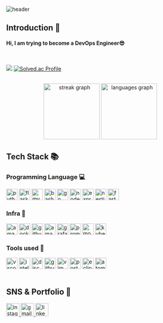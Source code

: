 ![header](https://capsule-render.vercel.app/api?type=slice&color=auto&height=200&section=header&text=Hello&desc=I'm%20JaeMin&fontSize=60&rotate=14&fontAlignY=25&fontAlign=75&descAlignY=43&descAlign=80&&animation=twinkling)

<div align=left>

## Introduction :raised_hands:
<h4>Hi, I am trying to become a DevOps Engineer😎</h4><br> 

<a href="https://github.com/rlawoals2590"><img src="https://hits.seeyoufarm.com/api/count/incr/badge.svg?url=https%3A%2F%2Fgithub.com%2Frlawoals2590&count_bg=%23000000&title_bg=%23000000&icon=github.svg&icon_color=%23E7E7E7&title=GitHub&edge_flat=false)"/></a>
[![Solved.ac Profile](http://mazassumnida.wtf/api/mini/generate_badge?boj=ni20586370)](https://solved.ac/ni20586370)
<br/><br/>

<div align="center">
  <img src="https://streak-stats.demolab.com?user=rlawoals2590&locale=en&mode=weekly&theme=radical&hide_border=false&border_radius=5" height="150" alt="streak graph"  />
  <img src="https://github-readme-stats.vercel.app/api/top-langs?username=rlawoals2590&locale=en&hide_title=false&layout=compact&card_width=320&langs_count=5&theme=radical&hide_border=false" height="150" alt="languages graph"  />
</div>

## Tech Stack 📚
### Programming Language :computer:
<img src="https://skillicons.dev/icons?i=py" height="30" alt="python logo"  />
<img src="https://skillicons.dev/icons?i=flask" height="30" alt="flask logo"  />
<img src="https://skillicons.dev/icons?i=mysql" height="30" alt="mysql logo"  />
<img src="https://skillicons.dev/icons?i=bash" height="30" alt="bash logo"  />
<img src="https://skillicons.dev/icons?i=go" height="30" alt="go logo"  />
<img src="https://skillicons.dev/icons?i=nodejs" height="30" alt="nodejs logo"  />
<img src="https://skillicons.dev/icons?i=express" height="30" alt="express logo"  />
<img src="https://skillicons.dev/icons?i=nestjs" height="30" alt="nestjs logo"  />
<img src="https://skillicons.dev/icons?i=fastapi" height="30" alt="fastapi logo"  />
<br/>

### Infra :house_with_garden:
<img src="https://skillicons.dev/icons?i=aws" height="30" alt="amazonwebservices logo"  />
<img src="https://skillicons.dev/icons?i=docker" height="30" alt="docker logo"  />
<img src="https://skillicons.dev/icons?i=github" height="30" alt="github logo"  />
<img src="https://skillicons.dev/icons?i=dynamodb" height="30" alt="amazondynamodb logo"  />
<img src="https://skillicons.dev/icons?i=grafana" height="30" alt="grafana logo"  />
<img src="https://skillicons.dev/icons?i=prometheus" height="30" alt="prometheus logo"  />
<img src="https://skillicons.dev/icons?i=mongodb" height="30" alt="mongodb logo"  />
<img src="https://skillicons.dev/icons?i=kubernetes" height="30" alt="kubernetes logo"  />
<br/>

### Tools used :hammer:
<img src="https://skillicons.dev/icons?i=vscode" height="30" alt="vscode logo"  />
<img src="https://skillicons.dev/icons?i=idea" height="30" alt="intellijidea logo"  />
<img src="https://skillicons.dev/icons?i=discord" height="30" alt="discord logo"  />
<img src="https://skillicons.dev/icons?i=github" height="30" alt="github logo"  />
<img src="https://skillicons.dev/icons?i=vim" height="30" alt="vim logo"  />
<img src="https://skillicons.dev/icons?i=postman" height="30" alt="postman logo"  />
<img src="https://skillicons.dev/icons?i=eclipse" height="30" alt="eclipseide logo"  />
<img src="https://skillicons.dev/icons?i=atom" height="30" alt="atom logo"  />
<br/><br/>


## SNS & Portfolio 🎨
<a href="https://www.instagram.com/kimjaemin_05?igsh=cTZjNjQyZGRrdm92" target="_blank">
  <img src="https://img.shields.io/static/v1?message=Instagram&logo=instagram&label=&color=E4405F&logoColor=white&labelColor=&style=for-the-badge" height="35" alt="instagram logo"  />
</a>
<a href="tuiab25906370@gmail.com" target="_blank">
  <img src="https://img.shields.io/static/v1?message=Gmail&logo=gmail&label=&color=D14836&logoColor=white&labelColor=&style=for-the-badge" height="35" alt="gmail logo"  />
</a>
<a href="https://www.linkedin.com/in/%EC%9E%AC%EB%AF%BC-%EA%B9%80-5ab32b257" target="_blank">
  <img src="https://img.shields.io/static/v1?message=LinkedIn&logo=linkedin&label=&color=0077B5&logoColor=white&labelColor=&style=for-the-badge" height="35" alt="linkedin logo"  />
</a>
<br/><br/>
